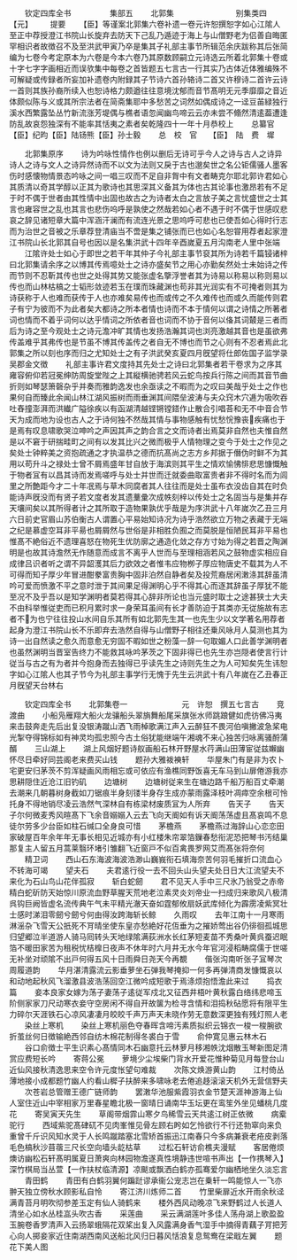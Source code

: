 <!-- { "loadSidebar": true } -->
　　钦定四库全书　　　　　集部五
　　北郭集　　　　　　　　别集类四【元】
　　提要
　　【臣】等谨案北郭集六卷补遗一卷元许恕撰恕字如心江隂人至正中荐授澄江书院山长旋弃去防天下己乱乃遁迹于海上与山僧野老为侣善自晦匿罕相识者故徴召不及至洪武甲寅乃卒是集其子礼部主事节所辑范余庆跋称其后张简编为七卷今考定原本为六卷是今本六卷乃其原数顾嗣立元诗选云所着北郭集十卷或十字七字字画相近而误欤集中每卷之首皆题五七言古一行其实乃古体近体雅编殊不可解疑或传録者所妄加补遗卷内附録其子节诗六首孙辂诗二首又许穆诗二首许云诗一首则其族孙裔所续入也恕诗格力颇遒往往意境沈郁而音节髙明无元季靡靡之音近体颇似陈与义或其所宗法者在简斋集耶中多愁苦之词然如偶成诗之一迳豆苖緑独行溪水西繁露坠丛竹新流涨芳堤偶与樵者语忽闻幽鸟啼云云亦未尝不翛然清逺葢遭逢防乱故哀怨独深有不能率其恬夷之素者矣乾隆四十一年十月恭校上
　　总纂官【臣】纪昀【臣】陆钖熊【臣】孙士毅
　　总　校　官　　【臣】　陆　费　墀






　　北郭集原序
　　诗为吟咏性情作也例以删后无诗可乎今人之诗与古人之诗异诗人之诗与文人之诗异然诗而不以文为法则又戾于古也邈矣世之名公钜儒骚人墨客伤时感懐物情景态吟咏之间一唱三叹而不足自非胷中有文者畴克尔耶北郭许君如心其质清以奇其学醇以正其为歌诗也其思深其义备其为体也古其论事也激昂若有不足于时不偶于世者由其性情中出固也故古之为诗者太白之言放子美之言忧盛世之士其言也雍容世之乱也其言也悲伤呜呼是孰使之然哉若如心者不遇于时不偶于世感叹悲哀之辞见诸短章大篇中浑涵汗澜而有流连光景之思呜呼可悲也已使吾如心得时行志而为治世之音被之乐章荐登清庙当不啻是集之铺张而已也如心名恕甞用荐者起家澄江书院山长北郭其自号也因以是名集洪武十四年辛酉嵗夏五月沟南老人里中张端
　　江隂许处士如心于即世之若干年其仲子今礼部主事节裒其所为诗若千篇锓诸梓曰北郭集请余序之以博其传焉噫处士之诗亦盛矣节之用心亦勤矣然处士未始诗之传而节则不忍靳其传也世之处得其势又能张虚名擥浮誉者其为诗易以称易以称则易以传也而山林枯槁之士韬形敛迹若玉在璞而珠藏渊也苟非其光润实有不可掩者则其为诗获称于人也难而获传于人也亦难矣易传也而或传之不久难传也而或久而能传则君子有宁为彼而不为此者矣大都诗之所本者情也诗而不本于情何以谓之诗情之所著者词也情而不着乎词何以达乎情词之所依者音也词而不协于音何以俻其词樷是三者而后为诗之至今观处士之诗元澹冲旷其情也发扬浩瀚其词也浏亮激越其音也是虽欲弗传盖难乎其弗传也是节虽不博其传盖传之者自无不博也而节之心则有不忍者焉此北郭集之所以刻也序而归之尤知处士之有子洪武癸亥夏四月旣望将仕郎佐国子监学录吴郡金文徴
　　礼部主事许君文度持其先处士之诗曰北郭集者若干卷求为之序其雍容俯仰若冠冕绅防周旋堂陛之上其縦横驰骋若风云蛇鸟按兵行陈之间而其音节曲折则如琴瑟箫磬杂乎并奏而雅韵逸发也余亟读之不暇而为之叹曰美哉乎处士之作也果何自而臻此余闻山林江湖风振树而雨垂渊其间隈垒波涛与夫众窍木穴逓为吸吹吞吐舂撞澎湃而洪纎广隘徐疾以有函湖清越铿锵镗鎝作止散合引唱荅和无不中音合节天为成而地为设也古人之于诗何独不然哉其情与事物感触有忧愁恱豫丧疾痛也于是焉有叹息啸歌哭泣呻吟之声因其声之韵合言之文而诗者出焉莫非自然也夫惟自然是以不窘于研揣畦町之间有以发其比兴之微而极乎人情物理之变今于处士之作见之矣处士钟粹美之资抱疏通之才执温恭之德而抗髙尚之志方乡邦据于僭伪时鲜不为其用以苟升斗之禄处士曾不屑焉盛年甘自放于海滨则其平生之情欢愉怫悱悲思慷慨触于物者冝有以昌其诗而发焉嗟呼与处士并世而迁就委曲取富贵者非不得时名而为闾里之所艶距今才二十年冺焉与草木同腐者其人往往而是处士虽布衣没齿自其在时负能诗声旣没而有贤子若文度者发其遗藳彚次成帙刻梓以传处士之名固当与是集并存天壤间矣以其所得者计之其所取于造物果孰优乎哉是为序洪武十八年嵗次乙丑三月六日前史官眉山苏伯衡古人谓置心平易始知诗况为诗乎浩然欲立万物之表藏于无端之纪是慕虚空耳非平昜也屑屑然与世俗是非相胜负囿之而莫脱是恒陋民耳非平易也惟髙不絶俗近不遗理喜怒在物死生优防廓之通造化敛之存方寸始为得之若晋之陶渊明是也故其诗澹然无作随意而成言不离乎人世而与至理相涵若风之鼓物虚实相应自成律吕识者听之谓不异韶濩其后力欲效之者惟韦应物栁子厚应物唐史不载其为人不可得而知子厚少年冒进酣豢富贵胸中固非泊然自静者矣及投荒裔居闲潄涤其辞虽清吟可爱而愤激不平之意时泄于其间果足得渊明心乎不得其心而逐其辞虽子厚犹不能至况不及乎吾以是知学渊明者莫若得其心辞非所论也当元盛时取士之途甚狭士大夫不由科举惟従吏而已积月累时求一身荣耳虽间有长才善防迫于其类亦无従施故有志者不为也宁往往投山水间自乐其所有如北郭先生其一也先生少以文学著名用荐者起身为澄江书院山长不乐即弃去浩然自得与山僧野子相往还乗风咏月人莫测也其为诗一出自然读之愈久而意愈无穷固不暇如世之粉藻一辞一句取媚人口此善学渊明者也虽然渊明当晋室告终力不能救其咏吟茅茨之下固非得已也先生亦岂隠者使言行计従当与古之有为者并今抱身而去独得已乎读先生之诗则先生之为人可知矣先生讳恕字如心江隂人也其子节今为礼部主事学行无愧于先生云洪武十有八年嵗在乙丑春正月旣望天台林右












　　钦定四库全书
　　北郭集卷一　　　　　　　元　许恕　撰五七言古
　　竞渡曲
　　小船凫雁翔大船火龙骧船头翠旓舞船尾采旗张水师跳踉健如虎彷佛冯夷来击鼓奔走先后出复没银涛蹴山洒飞雨棹歌满江声入云醉狂不畏河伯嗔撇波急桨电光掣夺得锦标如有神灵均孤忠照今古土俗犹能继端午湘魂不来心独苦归咏离骚酹蒲醑
　　三山湖上
　　湖上风烟好题诗舣画船石林开野屋水荇满山田薄宦従兹嬾幽怀尽日牵好同芸阁老来费买山钱
　　题孙大雅袯襫轩
　　华屋朱门有是非为农卜宅更安归茅茨不剪浑疑画风雨相忘或可依应有渔樵同野饭喜无车马到山扉倦游我亦思耕隠住近沧江旧钓矶
　　边塘树
　　边塘树従来生在塘边路千船万船百丈牵潮去潮来几朝暮树身截如刀锯痕半身刻镂半身存生成亦蒙雨露泽枝叶凋瘁空余根可怜托身不得地销尽凌云浩然气深林自有栋梁材废质冝为人所弃
　　告天子
　　告天子尔何微麦秀风暄髙下飞余音嫋嫋入云去飞向天阍如有诉天阍荡荡虚且髙哀鸣不息徒尔劳多少台臣如柱石缄口全身良可惜
　　茅檐燕
　　茅檐燕过海辞山心恋恋田家破屋百年余年年无事长相见近城亦有小红楼朱帘翠箔鏁春愁衔泥恐把琴书汚结巢那复主人留五月蒿莱翳环堵引雏翻飞近窗戸不似百禽畏罗网艾而髙张将奈何
　　精卫词
　　西山石东海波海波浩渺山巍峩衔石填海奈苦何羽毛摧折口流血心不转海可竭
　　望夫石
　　夫君逺行役一去不回头山头望夫处日日大江流望夫不来化为石山鸟山花伴孤寂
　　斩白蛇劒
　　君不见天人手中三尺氷乃翁受之赤帝精白蛇斫防天始惊川原流血野草腥天荒地老泣素灵炎刘帝业一扫成归来歌风八极清呉钩巨阙皆虚名流传典午气未平精光澈天奋如霆郁攸扇妖武库倾化为霹雳凌紫冥壮士感时涕泪零劒兮劒兮何由得汝跨海斩长鲸
　　久雨叹
　　去年江南十一月寒雨淋滛杂飞雪天公扺死不肎晴坐使东皇亦愁絶好花仾垂为之摧娇莺出谷仍徘徊孤城思归望郷泣半道游人骑马囘转头天地绿隂满荻洲水长红茅短麦苗不秀桑叶黄呉蚕迟眠箔不暖田家苦为租税忧桔橰日夜声不休年时六月井无水今年官河浸稻畴腐儒于世嗟无补坐对顽隂不出戸何得五风十日雨舜日尧天今再覩
　　偕张沟南听张子冝琴次周履道韵
　　华月湛清露流云影垂萝坐石弹我琴掩抑一何多再弹清商发慷慨哀以和动地起秋风飞溜激县波浩荡回空江微吟成短歌于焉涤烦抱悟澹此来过
　　捣衣篇
　　妾本良家女嫁为荡子妻荡子逺従军戍北又征西井梧叶黄秋露白络纬悲啼玉阶侧家家刀尺动寒衣妾守空房闲不得自开故箧为检寻含情和泪捣秋砧愿将有限平生力碎尔天涯铁石心凉风凄凄月皎皎千声万声天未晓作劳无意数深更独有残灯照人老
　　染丝上寒机
　　染丝上寒机丽色夺春晖含啼汚素质拟织云锦衣一梭一梭腕欲折茧丝何日徴输絶西邻自纺木棉花制得冬裘白于雪
　　俞仲寛见惠云林木石
　　谷口俞徴士平生识素心髙情同木石幽意托云林萝月移湘帙沈烟散玉琴新图足清赏应费短长吟
　　寄蒋公冕
　　萝境少尘埃柴门背水开爱花惟种菊见月每登台山近仙风接秋清逸思来空令许元度怅望句难裁
　　次陈文焕游黄山韵
　　江村倚丛薄地接小成都题竹幽人约看山穉子扶醉来多啸咏老去倦追趍滚滚天机外无营信野夫
　　次苍岩总管赠王德广链师韵
　　罢潄华池服紫霞羽衣金节楚天涯神游海上仙人室住近山中宰相家万里春星瞻北极一窗晴日诵南华玉坛更在鸾笙外坐见蟠桃几度花
　　寄吴寅天先生
　　草阁带烟霏山寒夕鸟稀雪云天共逺江树正依微
　　病槖驼行
　　西域紫驼髙硉矹不见肉峯惟见骨左顾右盻如乞怜欲行不行还勃窣向来负重曾千斤识风知水灵于人长鸣蹴踏塞北雪矫首振迅江南春只今多病兼衰老疮皮剥落毛色槁秋沙苜蓿三尺长空向墙头龁枯草
　　过松石轩访俞樵夫漫赋
　　客居倦烦燠访幽松石轩髙明属夏日萧爽向林园物澹遂真性境静违世喧书声出【一作携琴入】深竹棋局当丛萱【一作扶杖临清源】凉颷或飘洒白鹤亦孤骞爱尔幽栖地坐久淡忘言
　　青田鹤
　　青田有白鹤羽翼何蹁跹谬承衞公宠志岂在乗轩一鸣能惊人一飞亦翀天独立傍秋水顾影私自怜
　　寄江济川炼师二首
　　竹里柴扉近水开雨余秋迳满青苔月明吹彻参差玉定有仙人骑鹤来
　　楼外西风动晚凉飞来野鹤过人长道人清坐心如水丛桂嵓头吹古香
　　采莲曲
　　采云满湖莲叶多佳人荡舟湖上歌盈盈玉腕卷香罗清声入云扬翠蛾隔花双桨出复入风露满身香气湿手中摘得青藕子肎把芳心向人掷妾家近住南湖西南风送船北风归日暮风恬浪复息鸳鸯在梁戢左翼
　　题花下美人图
